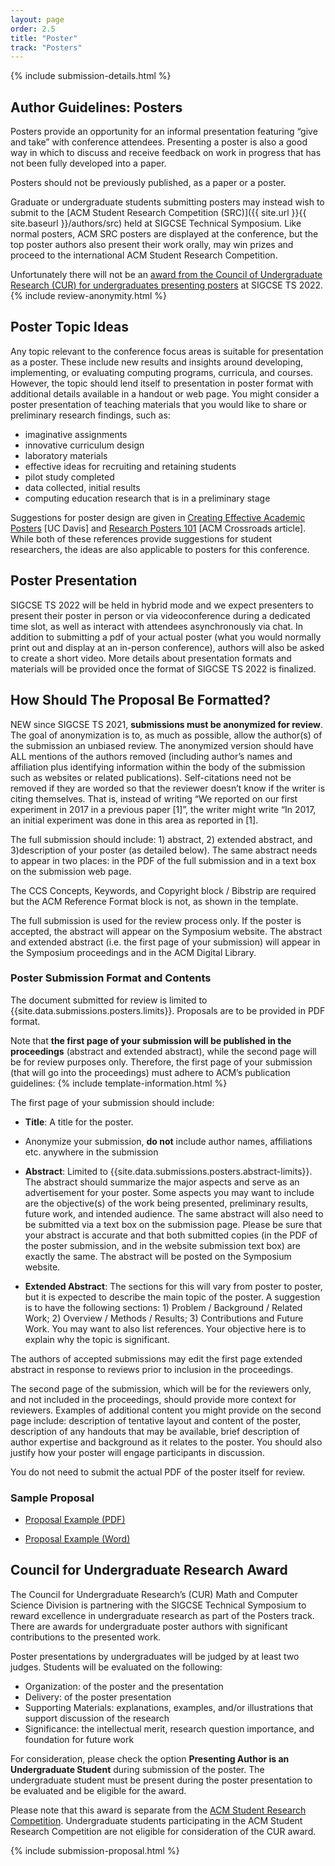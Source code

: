 ```yaml
---
layout: page
order: 2.5
title: "Poster"
track: "Posters"
---
```

 
{% include submission-details.html %}
 
 
## Author Guidelines: Posters
 
Posters provide an opportunity for an informal presentation featuring “give and take” with conference attendees. Presenting a poster is also a good way in which to discuss and receive feedback on work in progress that has not been fully developed into a paper.
 
Posters should not be previously published, as a paper or a poster.
 
Graduate or undergraduate students submitting posters may instead wish to submit to the [ACM Student Research Competition (SRC)]({{ site.url }}{{ site.baseurl }}/authors/src) held at SIGCSE Technical Symposium. Like normal posters, ACM SRC posters are displayed at the conference, but the top poster authors also present their work orally, may win prizes and proceed to the international ACM Student Research Competition. 
 
Unfortunately there will not be an [award from the Council of Undergraduate Research (CUR) for undergraduates presenting posters](#cur) at SIGCSE TS 2022. 
{% include review-anonymity.html %}
 
 
## Poster Topic Ideas
Any topic relevant to the conference focus areas is suitable for presentation as a poster. These include new results and insights around developing, implementing, or evaluating computing programs, curricula, and courses.  However, the topic should lend itself to presentation in poster format with additional details available in a handout or web page. You might consider a poster presentation of teaching materials that you would like to share or preliminary research findings, such as:
- imaginative assignments
- innovative curriculum design
- laboratory materials
- effective ideas for recruiting and retaining students
- pilot study completed
- data collected, initial results
- computing education research that is in a preliminary stage
 
Suggestions for poster design are given in [Creating Effective Academic Posters](https://urc.ucdavis.edu/creating-effective-academic-posters) [UC Davis] and [Research Posters 101](http://xrds.acm.org/article.cfm?aid=332138) [ACM Crossroads article]. While both of these references provide suggestions for student researchers, the ideas are also applicable to posters for this conference.
 
## Poster Presentation
SIGCSE TS 2022 will be held in hybrid mode and we expect  presenters to present their poster in person or via videoconference during a dedicated time slot, as well as interact with attendees asynchronously via chat. 
In addition to submitting a pdf of your actual poster (what you would normally print out and display at an in-person conference), authors will also be asked to create a short video. More details about presentation formats and materials will be provided once the format of SIGCSE TS 2022 is finalized.
 
## How Should The Proposal Be Formatted?
 
NEW since SIGCSE TS 2021, **submissions must be anonymized for review**.  The goal of anonymization is to, as much as possible, allow the author(s) of the submission an unbiased review. The anonymized version should have ALL mentions of the authors removed (including author’s names and affiliation plus identifying information within the body of the submission such as websites or related publications). Self-citations need not be removed if they are worded so that the reviewer doesn’t know if the writer is citing themselves. That is, instead of writing “We reported on our first experiment in 2017 in a previous paper [1]”, the writer might write “In 2017, an initial experiment was done in this area as reported in [1].
 
The full submission should include: 1)  abstract, 2) extended abstract, and 3)description of your poster (as detailed below). The same abstract needs to appear in two places: in the PDF of the full submission and in a text box on the submission web page.

The CCS Concepts, Keywords, and Copyright block / Bibstrip are required but the ACM Reference Format block is not, as shown in the template.
 
The full submission is used for the review process only. If the poster is accepted, the abstract will appear on the Symposium website. The abstract and extended abstract (i.e. the first page of your submission) will appear in the Symposium proceedings and in the ACM Digital Library. 
 
 
### Poster Submission Format and Contents
 
The document submitted for review is limited to {{site.data.submissions.posters.limits}}. Proposals are to be provided in PDF format.
 
Note that  **the first page of your submission will be published in the proceedings** (abstract and extended abstract), while the second page will be for review purposes only.  Therefore, the first page of your submission (that will go into the proceedings) must adhere to ACM’s publication guidelines:
{% include template-information.html %}
 
The first page of your submission should include:
 
-   **Title**: A title for the poster.
 
-   Anonymize your submission, **do not** include author names, affiliations etc. anywhere in the submission
 
-   **Abstract**: Limited to {{site.data.submissions.posters.abstract-limits}}. The abstract should summarize the major aspects and serve as an advertisement for your poster. Some aspects you may want to include are the objective(s) of the work being presented, preliminary results, future work, and intended audience.  The same abstract will also need to be submitted via a text box on the submission page. Please be sure that your abstract is accurate and that both submitted copies (in the PDF of the poster submission, and in the website submission text box) are exactly the same. The abstract will be posted on the Symposium website. 
 
-   **Extended Abstract**: The sections for this will vary from poster to poster, but it is expected to describe the main topic of the poster. A suggestion is to have the following sections: 1) Problem / Background / Related Work; 2) Overview / Methods / Results; 3) Contributions and Future Work. You may want to also list references. Your objective here is to explain why the topic is significant.
 
The authors of accepted submissions may edit the first page extended abstract in response to reviews prior to inclusion in the proceedings.
 
The second page of the submission, which will be for the reviewers only, and not included in the proceedings, should provide more context for reviewers. Examples of additional content you might provide on the second page include: description of tentative layout and content of the poster, description of any handouts that may be available, brief description of author expertise and background as it relates to the poster. You should also justify how your poster will engage participants in discussion. 
 
You do not need to submit the actual PDF of the poster itself for review.
 
 
### Sample Proposal
 
-  [Proposal Example (PDF)](/docs/sigcse-sample-poster-anonymous.pdf)
 
-  [Proposal Example (Word)](/docs/sigcse-sample-poster-anonymous.docx)
 
<a name="cur"></a>
 
## Council for Undergraduate Research Award
 
The Council for Undergraduate Research’s (CUR) Math and Computer Science Division is partnering with the SIGCSE Technical Symposium to reward excellence in undergraduate research as part of the Posters track. There are awards for undergraduate poster authors with significant contributions to the presented work. 
 
Poster presentations by undergraduates will be judged by at least two judges.  Students will be evaluated on the following:
 
* Organization: of the poster and the presentation
* Delivery: of the poster presentation
* Supporting Materials: explanations, examples, and/or illustrations that support discussion of the research
* Significance: the intellectual merit, research question importance, and foundation for future work
 
For consideration, please check the option **Presenting Author is an Undergraduate Student** during submission of the poster.  The undergraduate student must be present during the poster presentation to be evaluated and be eligible for the award.  
 
Please note that this award is separate from the [ACM Student Research Competition](/authors/src).  Undergraduate students participating in the ACM Student Research Competition are not eligible for consideration of the CUR award.
 
{% include submission-proposal.html %}
